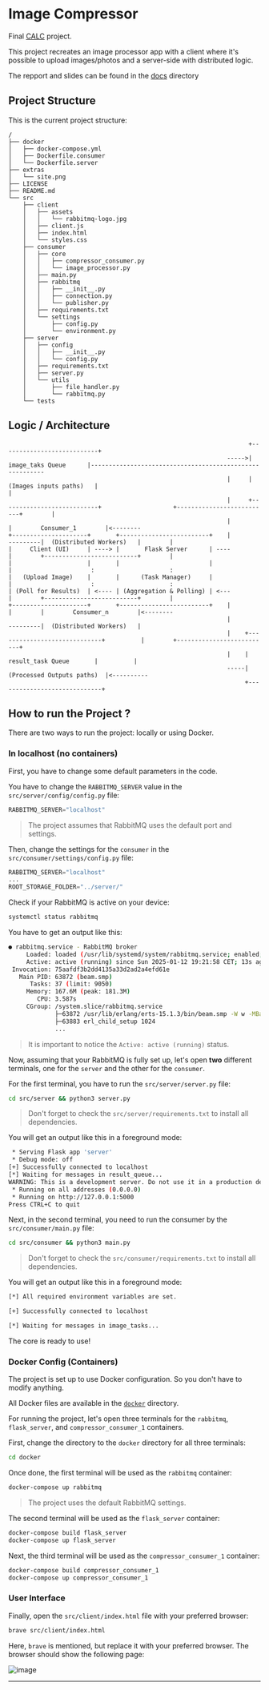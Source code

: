 # Image Compressor

Final [CALC](https://moodle.imt-atlantique.fr/course/view.php?id=1091) project.

This project recreates an image processor app with a client where it's possible to upload images/photos and a server-side with distributed logic.

The repport and slides can be found in the [docs](./docs) directory

## Project Structure

This is the current project structure:

```
/
├── docker
│   ├── docker-compose.yml
│   ├── Dockerfile.consumer
│   └── Dockerfile.server
├── extras
│   └── site.png
├── LICENSE
├── README.md
└── src
    ├── client
    │   ├── assets
    │   │   └── rabbitmq-logo.jpg
    │   ├── client.js
    │   ├── index.html
    │   └── styles.css
    ├── consumer
    │   ├── core
    │   │   ├── compressor_consumer.py
    │   │   └── image_processor.py
    │   ├── main.py
    │   ├── rabbitmq
    │   │   ├── __init__.py
    │   │   ├── connection.py
    │   │   └── publisher.py
    │   ├── requirements.txt
    │   └── settings
    │       ├── config.py
    │       └── environment.py
    ├── server
    │   ├── config
    │   │   ├── __init__.py
    │   │   └── config.py
    │   ├── requirements.txt
    │   ├── server.py
    │   └── utils
    │       ├── file_handler.py
    │       └── rabbitmq.py
    └── tests
```



## Logic / Architecture

```
                                                                   +---------------------------+
                                                             ----->|     image_taks Queue      |---------------------------------------------------------
                                                             |     |   (Images inputs paths)   |                                                        |
                                                             |     +---------------------------+                    +--------------------------+        |
                                                             |                                                      |        Consumer_1        |<--------
+---------------------+       +-------------------------+    |                                             ---------|  (Distributed Workers)   |        |
|     Client (UI)     | ----> |       Flask Server      | ----                                             |        +--------------------------+        |
|                     |       |                         |                                                  |                      :                     :
|   (Upload Image)    |       |      (Task Manager)     |                                                  |                      :                     :
| (Poll for Results)  | <---- | (Aggregation & Polling) | <---                                             |        +--------------------------+        |
+---------------------+       +-------------------------+    |                                             |        |        Consumer_n        |<--------
                                                             |                                             ---------|  (Distributed Workers)   |
                                                             |    +-----------------------------+          |        +--------------------------+
                                                             |    |     result_task Queue       |          |
                                                             -----|  (Processed Outputs paths)  |<----------
                                                                  +-----------------------------+
```



## How to run the Project ?

There are two ways to run the project: locally or using Docker.

### In localhost (no containers)

First, you have to change some default parameters in the code.

You have to change the `RABBITMQ_SERVER` value in the `src/server/config/config.py` file:
```python
RABBITMQ_SERVER="localhost"
```
> The project assumes that RabbitMQ uses the default port and settings.

Then, change the settings for the `consumer` in the `src/consumer/settings/config.py` file:
```python
RABBITMQ_SERVER="localhost"
...
ROOT_STORAGE_FOLDER="../server/"
```

Check if your RabbitMQ is active on your device:
```bash
systemctl status rabbitmq
```

You have to get an output like this:
```bash
● rabbitmq.service - RabbitMQ broker
     Loaded: loaded (/usr/lib/systemd/system/rabbitmq.service; enabled; preset: disabled)
     Active: active (running) since Sun 2025-01-12 19:21:58 CET; 13s ago
 Invocation: 75aafdf3b2dd4135a33d2ad2a4efd61e
   Main PID: 63872 (beam.smp)
      Tasks: 37 (limit: 9050)
     Memory: 167.6M (peak: 181.3M)
        CPU: 3.587s
     CGroup: /system.slice/rabbitmq.service
             ├─63872 /usr/lib/erlang/erts-15.1.3/bin/beam.smp -W w -MBas ageffcbf -MHas ageffcbf -MBlmbcs 512 -MHlmbcs 512 -MMmcs 30 -pc unicode -P 1048576 -t 5000000 -stbt db -zdbbl 128000 -sbwt none -sbwtdcpu>
             ├─63883 erl_child_setup 1024
             ...
```
> It is important to notice the `Active: active (running)` status.

Now, assuming that your RabbitMQ is fully set up, let's open **two** different terminals, one for the `server` and the other for the `consumer`.

For the first terminal, you have to run the `src/server/server.py` file:
```bash
cd src/server && python3 server.py
```
> Don't forget to check the `src/server/requirements.txt` to install all dependencies.

You will get an output like this in a foreground mode:
```bash
 * Serving Flask app 'server'
 * Debug mode: off
[+] Successfully connected to localhost
[*] Waiting for messages in result_queue...
WARNING: This is a development server. Do not use it in a production deployment. Use a production WSGI server instead.
 * Running on all addresses (0.0.0.0)
 * Running on http://127.0.0.1:5000
Press CTRL+C to quit
```

Next, in the second terminal, you need to run the consumer by the `src/consumer/main.py` file:
```bash
cd src/consumer && python3 main.py
```
> Don't forget to check the `src/consumer/requirements.txt` to install all dependencies.

You will get an output like this in a foreground mode:
```bash
[*] All required environment variables are set.

[+] Successfully connected to localhost

[*] Waiting for messages in image_tasks...
```

The core is ready to use!

### Docker Config (Containers)

The project is set up to use Docker configuration. So you don't have to modify anything.

All Docker files are available in the [`docker`](./docker/) directory.

For running the project, let's open three terminals for the `rabbitmq`, `flask_server`, and `compressor_consumer_1` containers.

First, change the directory to the `docker` directory for all three terminals:
```bash
cd docker
```

Once done, the first terminal will be used as the `rabbitmq` container:
```bash
docker-compose up rabbitmq
```
> The project uses the default RabbitMQ settings.

The second terminal will be used as the `flask_server` container:
```bash
docker-compose build flask_server
docker-compose up flask_server
```

Next, the third terminal will be used as the `compressor_consumer_1` container:
```bash
docker-compose build compressor_consumer_1
docker-compose up compressor_consumer_1
```

### User Interface

Finally, open the `src/client/index.html` file with your preferred browser:
```bash
brave src/client/index.html
```
Here, `brave` is mentioned, but replace it with your preferred browser. The browser should show the following page:

![image](./extras/site.png)

---
